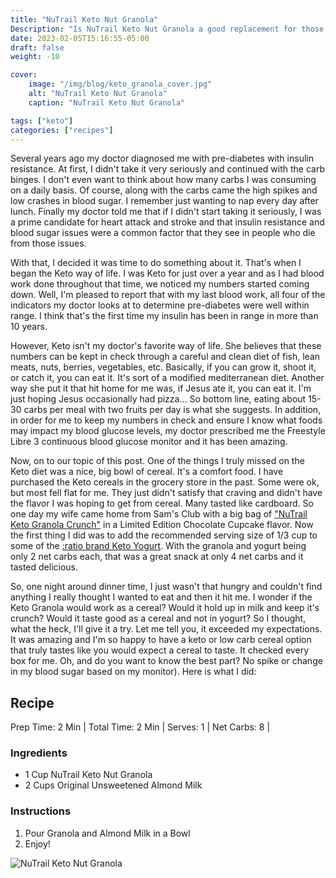 ```yaml
---
title: "NuTrail Keto Nut Granola"
Description: "Is NuTrail Keto Nut Granola a good replacement for those who miss cereal?"
date: 2023-02-05T15:16:55-05:00
draft: false
weight: -10

cover:
    image: "/img/blog/keto_granola_cover.jpg"
    alt: "NuTrail Keto Nut Granola"
    caption: "NuTrail Keto Nut Granola"

tags: ["keto"]
categories: ["recipes"]
---
```


Several years ago my doctor diagnosed me with pre-diabetes with insulin resistance.  At first, I didn't take it very seriously and continued with the carb binges.  I don't even want to think about how many carbs I was consuming on a daily basis.  Of course, along with the carbs came the high spikes and low crashes in blood sugar.  I remember just wanting to nap every day after lunch.  Finally my doctor told me that if I didn't start taking it seriously, I was a prime candidate for heart attack and stroke and that insulin resistance and blood sugar issues were a common factor that they see in people who die from those issues.

With that, I decided it was time to do something about it.  That's when I began the Keto way of life.  I was Keto for just over a year and as I had blood work done throughout that time, we noticed my numbers started coming down.  Well, I'm pleased to report that with my last blood work, all four of the indicators my doctor looks at to determine pre-diabetes were well within range.  I think that's the first time my insulin has been in range in more than 10 years.

However, Keto isn't my doctor's favorite way of life.  She believes that these numbers can be kept in check through a careful and clean diet of fish, lean meats, nuts, berries, vegetables, etc. Basically, if you can grow it, shoot it, or catch it, you can eat it.  It's sort of a modified mediterranean diet.  Another way she put it that hit home for me was, if Jesus ate it, you can eat it. I'm just hoping Jesus occasionally had pizza...  So bottom line, eating about 15-30 carbs per meal with two fruits per day is what she suggests.  In addition, in order for me to keep my numbers in check and ensure I know what foods may impact my blood glucose levels, my doctor prescribed me the Freestyle Libre 3 continuous blood glucose monitor and it has been amazing.

Now, on to our topic of this post.  One of the things I truly missed on the Keto diet was a nice, big bowl of cereal. It's a comfort food. I have purchased the Keto cereals in the grocery store in the past.  Some were ok, but most fell flat for me.  They just didn't satisfy that craving and didn't have the flavor I was hoping to get from cereal.  Many tasted like cardboard.  So one day my wife came home from Sam's Club with a big bag of ["NuTrail Keto Granola Crunch"](https://nutrail.com/) in a Limited Edition Chocolate Cupcake flavor.  Now the first thing I did was to add the recommended serving size of 1/3 cup to some of the [:ratio brand Keto Yogurt](https://ratiofood.com/collections/keto-dairy-snacks).  With the granola and yogurt being only 2 net carbs each, that was a great snack at only 4 net carbs and it tasted delicious.

So, one night around dinner time, I just wasn't that hungry and couldn't find anything I really thought I wanted to eat and then it hit me.  I wonder if the Keto Granola would work as a cereal?  Would it hold up in milk and keep it's crunch?  Would it taste good as a cereal and not in yogurt?  So I thought, what the heck, I'll give it a try.  Let me tell you, it exceeded my expectations.  It was amazing and I'm so happy to have a keto or low carb cereal option that truly tastes like you would expect a cereal to taste.  It checked every box for me.  Oh, and do you want to know the best part?  No spike or change in my blood sugar based on my monitor).  Here is what I did:

## Recipe
Prep Time: 2 Min |
Total Time: 2 Min |
Serves: 1 |
Net Carbs: 8 |

### Ingredients

* 1 Cup NuTrail Keto Nut Granola
* 2 Cups Original Unsweetened Almond Milk

### Instructions
1. Pour Granola and Almond Milk in a Bowl
2. Enjoy!

![NuTrail Keto Nut Granola](/img/blog/keto_granola_img1.png)